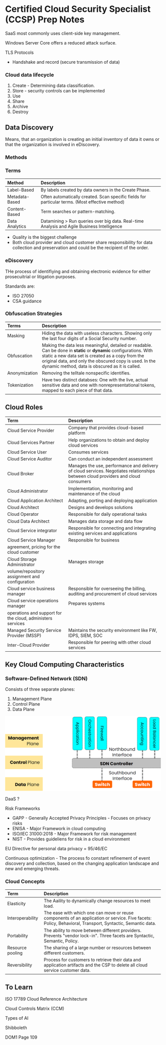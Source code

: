 # Certified Cloud Security Specialist (CCSP) Prep Notes


SaaS most commonly uses client-side key management.

Windows Server Core offers a reduced attack surface.



TLS Protocols

* Handshake and record (secure transmission of data)

### Cloud data lifecycle

1. Create - Determining data classification.
2. Store - security controls can be implemented
3. Use
4. Share
5. Archive
6. Destroy

## Data Discovery

Means, that an organization is creating an initial inventory of data it owns or that the organization is involved in eDiscovery.

### Methods

### Terms

| Method | Description |
| :----- | :----- |
| Label-Based | By labels created by data owners in the Create Phase. |
| Metadata-Based | Often automatically created. Scan specific fields for particular terms. (Most effective method) |
| Content-Based | Term searches or pattern-matching. |
| Data Analytics | Datamining > Run queries over big data. Real-time Analysis and Agile Business Intelligence |.

* Quality is the biggest challenge
* Both cloud provider and cloud customer share responsibility for data collection and preservation and could be the recipient of the order.


### eDiscovery

THe process of identifiying and obtaining electronic evidence for either prosecuitrial or litigation purposes.

Standards are:
* ISO 27050
* CSA guidance


### Obfuscation Strategies


| Terms | Description |
| :----- | :----- |
| Masking | Hiding the data with useless characters. Showing only the last four digits of a Social Security number. |
| Obfuscation | Making the data less meaningful, detailed or readable. Can be done in **static** or **dynamic** configurations. With static a new data set is created as a copy from the original data, and only the obscured copy is used. In the dynamic method, data is obscured as it is called. |
| Anonymization | Removing the telltale nonspecific identifies. |
| Tokenization | Have two distinct databses: One with the live, actual sensitive data and one with nonrepresentational tokens, mapped to each piece of that data. | 

## Cloud Roles

| Term | Description |
| :----- | :----- |
| Cloud Service Provider | Company that provides cloud-based platform |
| Cloud Services Partner | Help organizations to obtain and deploy cloud services |
| Cloud Service User | Consumes services |
| Cloud Service Auditor | Can conduct an independent assessment |
| Cloud Broker | Manages the use, performance and delivery of cloud services. Negotiates relationships between cloud providers and cloud consumers |
| Cloud Administrator | Implementation, monitoring and maintenance of the cloud |
| Cloud Application Architect | Adapting, porting and deploying application |
| Cloud Architect | Designs and develops solutions |
| Cloud Operator | Responsible for daily operational tasks |
| Cloud Data Architect | Manages data storage and data flow |
| Cloud Service integrator | Responsible for connecting and integrating existing services and applications |
| Cloud Service Manager | Responsible for business
agreement, pricing for the cloud customer |
| Cloud Storage Administrator | Manages storage
volume/repository assignment and configuration |
| Cloud service business manager | Responsible for overseeing the billing, auditing and procurement of cloud services |
| Cloud service operations manager | Prepares systems
operations and support for the cloud, administers services |
| Managed Security Service Provider (MSSP) | Maintains the security environment like FW, IDPS, SIEM, SOC |
| Inter-Cloud Provider | Responsible for peering with other cloud services |

## Key Cloud Computing Characteristics

### Software-Defined Network (SDN)

Consists of three separate planes:

1. Management Plane
2. Control Plane
3. Data Plane

![SDN](./Resources/Images/CCSP-DOM1-SDN.png)



DaaS ?

Risk Frameworks

* GAPP - Generally Accepted Privacy Principles - Focuses on privacy risks
* ENISA - Major Framework in cloud computing
* ISO/IEC 31000:2018 - Major Framework for risk management
* NIST - Provides guideliens for risk in a cloud environment

EU Directive for personal data privacy = 95/46/EC

Continuous optimization - The process fo constant refinement of event discovery and collection, based on the changing application landscape and new and emerging threats.

### Cloud Concepts

| Term | Description |
| :----- | :----- |
| Elasticity | The Aaility to dynamically change resources to meet load. |
| Interoperability | The ease with which one can move or reuse components of an application or service. Five facets: Policy, Behavioral, Transport, Syntactic, Semantic data. |
| Portability | The ability to move between different providers. Prevents "vendor lock-in". Three facets are Syntactic, Semantic, Policy. |
| Resource pooling | The sharing of a large number or resources between different customers. |
| Reversibility | Process for customers to retrieve their data and application artifacts and the CSP to delete all cloud service customer data. | 

## To Learn

ISO 17789 Cloud Reference Architecture

Cloud Controls Matrix (CCM)

Types of AI

Shibboleth


DOM1 Page 109
